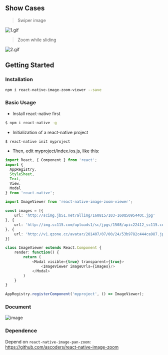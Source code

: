 ## Show Cases

> Swiper image

![1.gif](https://cloud.githubusercontent.com/assets/7970947/21086300/388dedfc-c056-11e6-955e-0a2a0b541f7f.gif)

> Zoom while sliding

![2.gif](https://cloud.githubusercontent.com/assets/7970947/21086323/7355face-c056-11e6-8d68-384000d41d47.gif)

## Getting Started

### Installation

```bash
npm i react-native-image-zoom-viewer --save
```

### Basic Usage

- Install react-native first

```bash
$ npm i react-native -g
```

- Initialization of a react-native project

```bash
$ react-native init myproject
```

- Then, edit myproject/index.ios.js, like this:

```typescript
import React, { Component } from 'react';
import {
  AppRegistry,
  StyleSheet,
  Text,
  View,
  Modal
} from 'react-native';

import ImageViewer from 'react-native-image-zoom-viewer';

const images = [{
    url: 'http://scimg.jb51.net/allimg/160815/103-160Q509544OC.jpg'
}, {
    url: 'http://img.sc115.com/uploads1/sc/jpgs/1508/apic22412_sc115.com.jpg'
}, {
    url: 'http://v1.qzone.cc/avatar/201407/07/00/24/53b9782c444ca987.jpg!200x200.jpg'
}]

class ImageViewer extends React.Component {
    render: function() {
        return (
            <Modal visible={true} transparent={true}>
                <ImageViewer imageUrls={images}/>
            </Modal>
        )
    }
}

AppRegistry.registerComponent('myproject', () => ImageViewer);
```

### Document

![image](https://cloud.githubusercontent.com/assets/7970947/21376663/ea10baf6-c771-11e6-9570-af3333428343.png)

### Dependence

Depend on `react-native-image-pan-zoom`: https://github.com/ascoders/react-native-image-zoom
